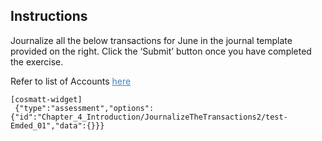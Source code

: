 ## Instructions

Journalize all the below transactions for June in the journal template provided on the right. Click the ‘Submit’ button once you have completed the exercise. 

Refer to list of Accounts <span title = "- Cash&#013;\n- Common Stock&#013;- Miscellaneous Expense&#013;- Supplies Expense&#013;- Accounts Payable&#013;- Fees Earned&#013;- Accounts Receivable&#013;- Salary Expense&#013;- Truck Expense&#013;- Cash Dividends" style="color: #4183C4;text-decoration:underline;cursor: pointer;">here</span>


```
[cosmatt-widget]
 {"type":"assessment","options":{"id":"Chapter_4_Introduction/JournalizeTheTransactions2/test-Emded_01","data":{}}} 
```
